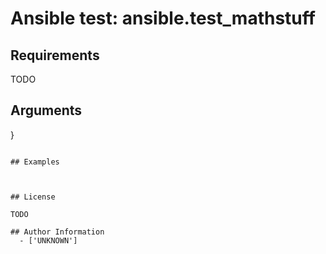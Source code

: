 # Ansible test: ansible.test_mathstuff





## Requirements

TODO

## Arguments

}
```

## Examples



## License

TODO

## Author Information
  - ['UNKNOWN']
